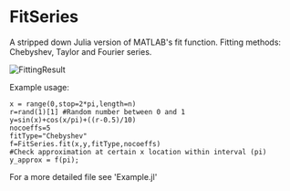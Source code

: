 # FitSeries
A stripped down Julia version of MATLAB's fit function. 
Fitting methods: Chebyshev, Taylor and Fourier series. 

![FittingResult](https://github.com/Timmmdavis/fit/blob/master/Result.png) 

Example usage: 
```
x = range(0,stop=2*pi,length=n) 
r=rand(1)[1] #Random number between 0 and 1
y=sin(x)+cos(x/pi)+((r-0.5)/10)
nocoeffs=5
fitType="Chebyshev"
f=FitSeries.fit(x,y,fitType,nocoeffs)
#Check approximation at certain x location within interval (pi)
y_approx = f(pi);
```
For a more detailed file see 'Example.jl'
